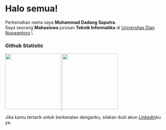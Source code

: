 # Halo semua! 

Perkenalkan nama saya **Muhammad Dadang Saputra**.\
Saya seorang **Mahasiswa** jurusan **Teknik Informatika** di [Universitas Dian Nuswantoro](https://dinus.ac.id/).\

### Github Statistic
<p align="left">
<a href="https://github.com/sempatpanick">
  <img height="180em" src="https://github-readme-stats-eight-theta.vercel.app/api?username=sempatpanick&show_icons=true&theme=algolia&include_all_commits=true&count_private=true"/>
  <img height="180em" src="https://github-readme-stats-eight-theta.vercel.app/api/top-langs/?username=sempatpanick&layout=compact&langs_count=8&theme=algolia"/>
</a>
</p>

Jika kamu tertarik untuk berkenalan denganku, silakan ikuti akun [Linkedin](https://www.linkedin.com/in/dadang-saputra/)ku ya.
